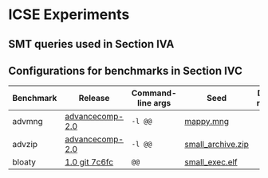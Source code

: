 # ICSE Experiments

## SMT queries used in Section IVA

## Configurations for benchmarks in Section IVC

| Benchmark | Release | Command-line args | Seed | Driver (if required) |  
|---|---|---|---|---|
| advmng | [advancecomp-2.0](https://github.com/SoftSec-KAIST/Eclipser-Artifact/tree/master/docker-scripts/setup-scripts/packages-src) | `-l @@` | [mappy.mng](https://github.com/amadvance/advancecomp/blob/master/test/mappy.mng) | |
| advzip | [advancecomp-2.0](https://github.com/SoftSec-KAIST/Eclipser-Artifact/tree/master/docker-scripts/setup-scripts/packages-src) | `-l @@` | [small_archive.zip](https://github.com/google/AFL/blob/master/testcases/archives/common/zip/small_archive.zip) | |
| bloaty | [1.0 git 7c6fc](https://github.com/google/bloaty/tree/7cf6c58688ca756147896d7bc2aaf96988e45d3b) | `@@` | [small_exec.elf](https://github.com/google/AFL/blob/master/testcases/others/elf/small_exec.elf) | |

		
